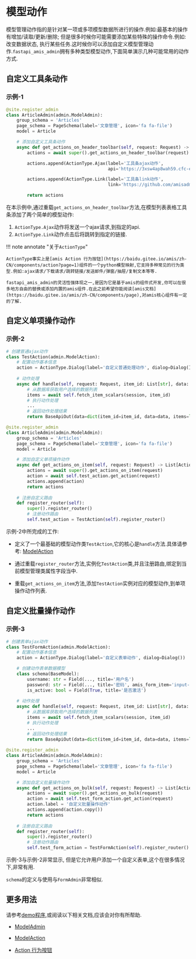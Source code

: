 # 模型动作

模型管理动作指的是针对某一项或多项模型数据所进行的操作.例如:最基本的操作有增加/读取/更新/删除; 但是很多时候你可能需要添加某些特殊的操作命令.例如:改变数据状态, 执行某些任务.这时候你可以添加自定义模型管理动作.`fastapi_amis_admin`拥有多种类型模型动作,下面简单演示几种可能常用的动作方式.

## 自定义工具条动作

### 示例-1

```python
@site.register_admin
class ArticleAdmin(admin.ModelAdmin):
    group_schema = 'Articles'
    page_schema = PageSchema(label='文章管理', icon='fa fa-file')
    model = Article

    # 添加自定义工具条动作
    async def get_actions_on_header_toolbar(self, request: Request) -> List[Action]:
        actions = await super().get_actions_on_header_toolbar(request)

        actions.append(ActionType.Ajax(label='工具条ajax动作', 
                                       api='https://3xsw4ap8wah59.cfc-execute.bj.baidubce.com/api/amis-mock/mock2/form/saveForm'))

        actions.append(ActionType.Link(label='工具条link动作', 
                                       link='https://github.com/amisadmin/fastapi_amis_admin'))

        return actions
```

在本示例中,通过重载`get_actions_on_header_toolbar`方法,在模型列表表格工具条添加了两个简单的模型动作:

1. `ActionType.Ajax`动作将发送一个ajax请求,到指定的api.
2. `ActionType.Link`动作点击后将跳转到指定的链接.

!!! note annotate "关于`ActionType`"

    ActionType事实上是[amis Action 行为按钮](https://baidu.gitee.io/amis/zh-CN/components/action?page=1)组件的一个python模型映射,它支持多种常见的行为类型.例如:ajax请求/下载请求/跳转链接/发送邮件/弹窗/抽屉/复制文本等等.
    
    fastapi_amis_admin的灵活性强体现之一,是因为它是基于amis的组件式开发,你可以在很多地方自由的替换或添加内置的amis组件.在此之前希望你能阅读[amis文档](https://baidu.gitee.io/amis/zh-CN/components/page),对amis核心组件有一定的了解.

## 自定义单项操作动作

### 示例-2

```python
# 创建普通ajax动作
class TestAction(admin.ModelAction):
    # 配置动作基本信息
    action = ActionType.Dialog(label='自定义普通处理动作', dialog=Dialog())
    
	# 动作处理
    async def handle(self, request: Request, item_id: List[str], data: Optional[BaseModel], session: AsyncSession, **kwargs):
        # 从数据库获取用户选择的数据列表
        items = await self.fetch_item_scalars(session, item_id)
        # 执行动作处理
        ...
        # 返回动作处理结果
        return BaseApiOut(data=dict(item_id=item_id, data=data, items=list(items)))

@site.register_admin
class ArticleAdmin(admin.ModelAdmin):
    group_schema = 'Articles'
    page_schema = PageSchema(label='文章管理', icon='fa fa-file')
    model = Article

    # 添加自定义单项操作动作
    async def get_actions_on_item(self, request: Request) -> List[Action]:
        actions = await super().get_actions_on_item(request)
        action = await self.test_action.get_action(request)
        actions.append(action)
        return actions
    
    # 注册自定义路由
    def register_router(self):
        super().register_router()
        # 注册动作路由
        self.test_action = TestAction(self).register_router()
```

示例-2中所完成的工作:

- 定义了一个最基础的模型动作类`TestAction`,它的核心是`handle`方法.具体请参考: [ModelAction](/amis_admin/ModelAction/#baseformadmin)

- 通过重载`register_router`方法,实例化`TestAction`类,并且注册路由,绑定到当前模型管理类属性字段当中.

- 重载`get_actions_on_item`方法,添加`TestAction`实例对应的模型动作,到单项操作动作列表.

## 自定义批量操作动作

### 示例-3

```python
# 创建表单ajax动作
class TestFormAction(admin.ModelAction):
    # 配置动作基本信息
    action = ActionType.Dialog(label='自定义表单动作', dialog=Dialog())

    # 创建动作表单数据模型
    class schema(BaseModel):
        username: str = Field(..., title='用户名')
        password: str = Field(..., title='密码', amis_form_item='input-password')
        is_active: bool = Field(True, title='是否激活')
            
	# 动作处理
    async def handle(self, request: Request, item_id: List[str], data: schema, session: AsyncSession, **kwargs):
        # 从数据库获取用户选择的数据列表
        items = await self.fetch_item_scalars(session, item_id)
        # 执行动作处理
        ...
        # 返回动作处理结果
        return BaseApiOut(data=dict(item_id=item_id, data=data, items=list(items)))
    
@site.register_admin
class ArticleAdmin(admin.ModelAdmin):
    group_schema = 'Articles'
    page_schema = PageSchema(label='文章管理', icon='fa fa-file')
    model = Article

    # 添加自定义批量操作动作
    async def get_actions_on_bulk(self, request: Request) -> List[Action]:
        actions = await super().get_actions_on_bulk(request)
        action = await self.test_form_action.get_action(request)
        action.label = '自定义批量操作动作'
        actions.append(action.copy())
        return actions
    
    # 注册自定义路由
    def register_router(self):
        super().register_router()
        # 注册动作路由
        self.test_form_action = TestFormAction(self).register_router()
```

示例-3与示例-2非常显示, 但是它允许用户添加一个自定义表单,这个在很多情况下,非常有用.

`schema`的定义与使用与`FormAdmin`非常相似.



## 更多用法

请参考[demo程序](https://github.com/amisadmin/fastapi_amis_admin_demo),或阅读以下相关文档,应该会对你有所帮助.

- [ModelAdmin](/amis_admin/ModelAdmin/)

- [ModelAction](/amis_admin/ModelAction/#baseformadmin)

- [Action 行为按钮](https://baidu.gitee.io/amis/zh-CN/components/action?page=1)

